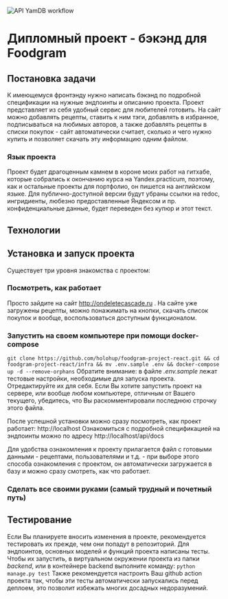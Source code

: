 ![API YamDB workflow](https://github.com/holohup/foodgram_project_react/actions/workflows/foodgram.yml/badge.svg)

# Дипломный проект - бэкэнд для Foodgram

## Постановка задачи

К имеющемуся фронтэнду нужно написать бэкэнд по подробной спецификации на нужные эндпоинты и описанию проекта. Проект представляет из себя удобный сервис для любителей готовить. На сайт можно добавлять рецепты, ставить к ним тэги, добавлять в избранное, подписываться на любимых авторов, а также добавлять рецепты в списки покупок - сайт автоматически считает, сколько и чего нужно купить и позволяет скачать эту информацию одним файлом. 

### Язык проекта

Проект будет драгоценным камнем в короне моих работ на гитхабе, которые собрались к окончанию курса на Yandex.practicum, поэтому, как и остальные проекты для портфолио, он пишется на английском языке. Для публично-доступной версии будут убраны ссылки на redoc, ингридиенты, любезно предоставленные Яндексом и пр. конфиденциальные данные, будет переведен без купюр и этот текст.

## Технологии

## Установка и запуск проекта

Существует три уровня знакомства с проектом:

### Посмотреть, как работает

Просто зайдите на сайт http://ondeletecascade.ru . На сайте уже загружены рецепты, можно понажимать на кнопки, скачать список покупок и вообще, воспользоваться доступным функционалом.

### Запустить на своем компьютере при помощи docker-compose

`
git clone https://github.com/holohup/foodgram-project-react.git && cd foodgram-project-react/infra && mv .env.sample .env && docker-compose up -d --remove-orphans
`
Обратите внимание: в файле _.env.sample_ лежат тестовые настройки, необходимые для запуска проекта. Отредактируйте их для себя. Если Вы хотите запустить проект на сервере, или вообще любом компьютере, отличным от Вашего текущего, убедитесь, что Вы раскомментировали последнюю строчку этого файла.

После успешной установки можно сразу посмотреть, как проект работает: http://localhost
Ознакомиться с подробной спецификацией на эндпоинты можно по адресу http://localhost/api/docs

Для удобства ознакомления к проекту прилагается файл с готовыми данными - рецептами, пользователями и т.д. - при выборе этого способа ознакомления с проектом, он автоматически загружается в базу и можно сразу смотреть, как что работает.

### Сделать все своими руками (самый трудный и почетный путь)


## Тестирование

Если Вы планируете вносить изменения в проекте, рекомендуется тестировать их прежде, чем они попадут в репозиторий. Для эндпоинтов, основных моделей и функций проекта написаны тесты. Чтобы их запустить, в виртуальном окружении проекта из папки _backend_, или в контейнере backend выполните команду:
`
python manage.py test
`
Также рекомендуется настроить Ваш github action проекта так, чтобы эти тесты автоматически запускались перед деплоем, это позволит избежать многих досадных недоразумений.